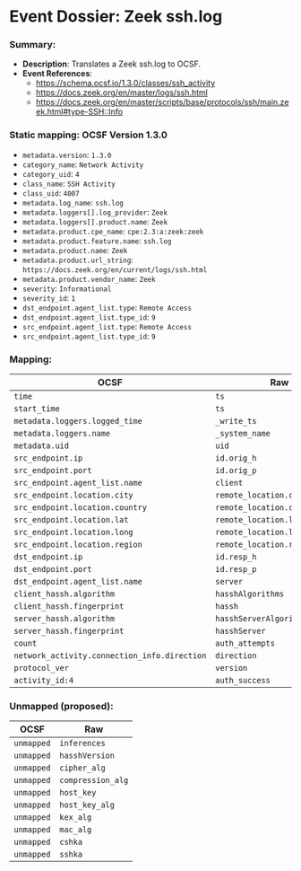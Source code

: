 # Event Dossier: Zeek ssh.log
### Summary:
- **Description**: Translates a Zeek ssh.log to OCSF. 
- **Event References**:
  - https://schema.ocsf.io/1.3.0/classes/ssh_activity
  - https://docs.zeek.org/en/master/logs/ssh.html
  - https://docs.zeek.org/en/master/scripts/base/protocols/ssh/main.zeek.html#type-SSH::Info
    
 ### Static mapping: OCSF Version 1.3.0
 - `metadata.version`: `1.3.0`
 - `category_name`: `Network Activity`
 - `category_uid`: `4`
 - `class_name`: `SSH Activity`
 - `class_uid`: `4007`
 - `metadata.log_name`: `ssh.log`
 - `metadata.loggers[].log_provider`: `Zeek`
 - `metadata.loggers[].product.name`: `Zeek`
 - `metadata.product.cpe_name`: `cpe:2.3:a:zeek:zeek`
 - `metadata.product.feature.name`: `ssh.log`
 - `metadata.product.name`: `Zeek`
 - `metadata.product.url_string`: `https://docs.zeek.org/en/current/logs/ssh.html`
 - `metadata.product.vendor_name`: `Zeek`
 - `severity`: `Informational`
 - `severity_id`: `1`
 - `dst_endpoint.agent_list.type`: `Remote Access`
 - `dst_endpoint.agent_list.type_id`: `9`
 - `src_endpoint.agent_list.type`: `Remote Access`
 - `src_endpoint.agent_list.type_id`: `9`

 ### Mapping:

| OCSF                           | Raw               |
| ------------------------------ | ----------------- |
|`time`                          |`ts`               |
|`start_time`                    |`ts`               |
|`metadata.loggers.logged_time`  |`_write_ts`        |
|`metadata.loggers.name`         |`_system_name`     |
|`metadata.uid`                  |`uid`              |
|`src_endpoint.ip`               |`id.orig_h`        |
|`src_endpoint.port`             |`id.orig_p`        |
|`src_endpoint.agent_list.name`  |`client`           |   
|`src_endpoint.location.city`    |`remote_location.city`        |
|`src_endpoint.location.country` |`remote_location.country_code`|
|`src_endpoint.location.lat`     |`remote_location.latitude`    |
|`src_endpoint.location.long`    |`remote_location.longitude`   | 
|`src_endpoint.location.region`  |`remote_location.region`      |
|`dst_endpoint.ip`               |`id.resp_h`        |
|`dst_endpoint.port`             |`id.resp_p`        |
|`dst_endpoint.agent_list.name`  |`server`           |
|`client_hassh.algorithm`        |`hasshAlgorithms`  |
|`client_hassh.fingerprint`      |`hassh`            |
|`server_hassh.algorithm`        |`hasshServerAlgorithms`    |
|`server_hassh.fingerprint`      |`hasshServer`      |
|`count`                         |`auth_attempts`    |
|`network_activity.connection_info.direction` |`direction` |
|`protocol_ver`                  |`version`          |
|`activity_id:4`                 |`auth_success`     |


 ### Unmapped (proposed):
 
| OCSF                     | Raw                      |
| -------------------------| -------------------------|
|`unmapped`                      |`inferences`    |
|`unmapped`                      |`hasshVersion`    |
|`unmapped`                      |`cipher_alg`    |
|`unmapped`                      |`compression_alg`    |
|`unmapped`                      |`host_key`    |
|`unmapped`                      |`host_key_alg`    |
|`unmapped`                      |`kex_alg`    |
|`unmapped`                      |`mac_alg`    |
|`unmapped`                      |`cshka`    |
|`unmapped`                      |`sshka`    |
